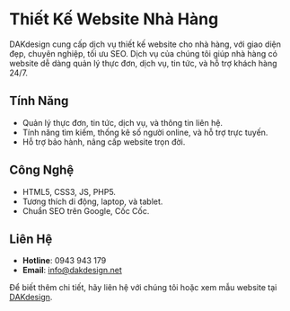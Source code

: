 # Thiết Kế Website Nhà Hàng

DAKdesign cung cấp dịch vụ thiết kế website cho nhà hàng, với giao diện đẹp, chuyên nghiệp, tối ưu SEO. Dịch vụ của chúng tôi giúp nhà hàng có website dễ dàng quản lý thực đơn, dịch vụ, tin tức, và hỗ trợ khách hàng 24/7.

## Tính Năng
- Quản lý thực đơn, tin tức, dịch vụ, và thông tin liên hệ.
- Tính năng tìm kiếm, thống kê số người online, và hỗ trợ trực tuyến.
- Hỗ trợ bảo hành, nâng cấp website trọn đời.

## Công Nghệ
- HTML5, CSS3, JS, PHP5.
- Tương thích di động, laptop, và tablet.
- Chuẩn SEO trên Google, Cốc Cốc.

## Liên Hệ
- **Hotline**: 0943 943 179
- **Email**: info@dakdesign.net

Để biết thêm chi tiết, hãy liên hệ với chúng tôi hoặc xem mẫu website tại [DAKdesign](http://dakdesign.net).
